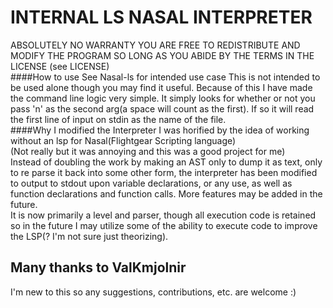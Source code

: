 # __INTERNAL LS NASAL INTERPRETER__
ABSOLUTELY NO WARRANTY
YOU ARE FREE TO REDISTRIBUTE AND MODIFY THE PROGRAM SO LONG AS YOU ABIDE BY THE TERMS IN THE LICENSE
(see LICENSE)
<br>
####How to use
See Nasal-ls for intended use case
This is not intended to be used alone though you may find it useful. Because of this I have made the command line logic very simple. It simply looks for whether or not you pass 'n' as the second arg(a space will count as the first). If so it will read the first line of input on stdin as the name of the file.
<br>
####Why I modified the Interpreter
 I was horified by the idea of working without an lsp for Nasal(Flightgear Scripting language)
 <br>
 (Not really but it was annoying and this was a good project for me)
<br>
Instead of doubling the work by making an AST only to dump it as text, only to re parse it back into some other form, the interpreter has been modified to output to stdout upon variable declarations, or any use, as well as function declarations and function calls. More features may be added in the future.
 <br>
 It is now primarily a level and parser, though all execution code is retained so in the future I may utilize some of the ability to execute code to improve the LSP(? I'm not sure just theorizing).
## Many thanks to ValKmjolnir 

I'm new to this so any suggestions, contributions, etc. are welcome :)
